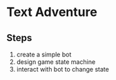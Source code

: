 # Text Adventure

## Steps

1. create a simple bot
2. design game state machine
3. interact with bot to change state